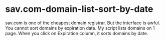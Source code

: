 # sav.com-domain-list-sort-by-date
sav.com is one of the cheapest domain registrar. But the interface is awful. You cannot sort domains by expiration date. My script lists domains on 1 page. When you click on Expiration column, it sorts domains by date.
